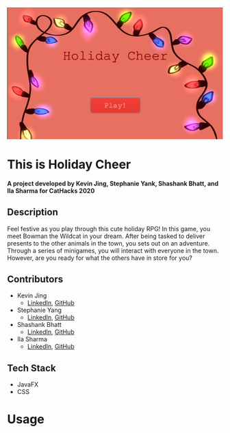 <p align="center">
  <img src="src/assets/images/readmePic.png">
</p>

# This is Holiday Cheer

**A project developed by Kevin Jing, Stephanie Yank, Shashank Bhatt, and Ila Sharma for CatHacks 2020**

## Description
Feel festive as you play through this cute holiday RPG! In this game, you meet Bowman the Wildcat in your dream.
After being tasked to deliver presents to the other animals in the town, you sets out on an adventure. Through a series
of minigames, you will interact with everyone in the town. However, are you ready for what the others have in store for you?

## Contributors
- Kevin Jing
    - [LinkedIn](https://www.linkedin.com/in/kevinjing/), [GitHub](https://github.com/kevinhjing)
- Stephanie Yang
    - [LinkedIn](https://www.linkedin.com/in/syang00/), [GitHub](https://github.com/syangtm)
- Shashank Bhatt
    - [LinkedIn](https://www.linkedin.com/in/shashank-bhatt-04b937201/), [GitHub](https://github.com/ssbhatt4321)
- Ila Sharma
    - [LinkedIn](https://www.linkedin.com/in/ila-sharma-2001/), [GitHub](https://github.com/ilailaila)

## Tech Stack
- JavaFX
- CSS

# Usage
